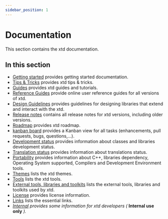 ```yaml
---
sidebar_position: 1
---
```


# Documentation

This section contains the xtd documentation. ​

## In this section

- [Getting started](/docs/documentation/getting_started) provides getting started documentation.
- [Tips & Tricks](/docs/documentation/tips_and_tricks) provides xtd tips & tricks.
- [Guides](/docs/documentation/guides) provides xtd guides and tutorials.
- [Reference Guides](/docs/documentation/reference_guides) provide online user reference guides for all versions of xtd.
- [Design Guidelines](/docs/documentation/Design%20Guidelines) provides guidelines for designing libraries that extend and interact with the xtd.
- [Release notes](/docs/documentation/release_notes) contains all release notes for xtd versions, including older versions.
- [Roadmap](/docs/documentation/roadmap) provides xtd roadmap.
- [kanban board](https://github.com/users/gammasoft71/projects/3) provides a Kanban view for all tasks (enhancements, pull requests, bugs, questions,...).
- [Development status](/docs/documentation/development_status) provides information about classes and libraries development status.
- [Translation status](/docs/documentation/translation_status) provides information about translations status.
- [Portability](/docs/documentation/portability) provides information about C++, libraries dependency, Operating System supported, Compilers and Development Environment tools.
- [Themes](/docs/documentation/themes) lists the xtd themes.
- [Tools](/docs/documentation/guides/Tools) lists the xtd tools.
- [External tools, libraries and toolkits](/docs/documentation/external_tools_libraries_and_toolkits) lists the external tools, libraries and toolkits used by xtd.
- [License](/docs/documentation/license) provides license information.
- [Links](/docs/documentation/links) lists the essential links.
- [*Internal*](/docs/documentation/internal) *provides some information for xtd developers (* **Internal use only** *).*
